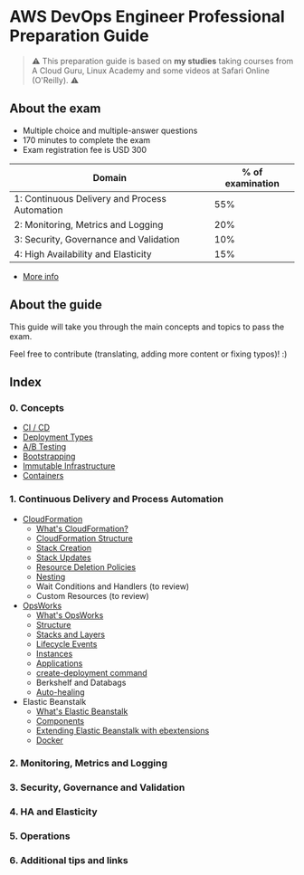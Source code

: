 # AWS DevOps Engineer Professional Preparation Guide

> ⚠️ This preparation guide is based on **my studies** taking courses from A Cloud Guru, Linux Academy and some videos at Safari Online (O'Reilly). ️⚠️

## About the exam

* Multiple choice and multiple-answer questions
* 170 minutes to complete the exam
* Exam registration fee is USD 300

| Domain  | % of examination |
| ------------- | ------------- |
| 1: Continuous Delivery and Process Automation  | 55%  |
| 2: Monitoring, Metrics and Logging  | 20%  |
| 3: Security, Governance and Validation  | 10%  |
| 4: High Availability and Elasticity  | 15%  |

* [More info](https://d1.awsstatic.com/training-and-certification/docs-devops-pro/AWS_certified_devops_engineer_professional_blueprint.pdf)

## About the guide

This guide will take you through the main concepts and topics to pass the exam.

Feel free to contribute (translating, adding more content or fixing typos)! :)

## Index

### 0. Concepts
* [CI / CD](0-concepts/core.md#continuous-integration-and-continous-delivery)
* [Deployment Types](0-concepts/core.md#deployment-types)
* [A/B Testing](0-concepts/core.md#ab-testing)
* [Bootstrapping](0-concepts/core.md#bootstrapping)
* [Immutable Infrastructure](0-concepts/core.md#immutable-infrastructure)
* [Containers](0-concepts/core.md#containers)

### 1. Continuous Delivery and Process Automation
* [CloudFormation](1-ci_cd_automation/cloudformation.md#cloudformation)
    * [What's CloudFormation?](1-ci_cd_automation/cloudformation.md#whats-cloudformation)
    * [CloudFormation Structure](1-ci_cd_automation/cloudformation.md#cloudformation-structure)
    * [Stack Creation](1-ci_cd_automation/cloudformation.md#stack-creation)
    * [Stack Updates](1-ci_cd_automation/cloudformation.md#stack-updates)
    * [Resource Deletion Policies](1-ci_cd_automation/cloudformation.md#resource-deletion-policies)
    * [Nesting](1-ci_cd_automation/cloudformation.md#cloudformation-nesting)
    * Wait Conditions and Handlers (to review)
    * Custom Resources (to review)
* [OpsWorks](1-ci_cd_automation/opsworks.md#opsworks)
    * [What's OpsWorks](/1-ci_cd_automation/opsworks.md#whats-opsworks)
    * [Structure](/1-ci_cd_automation/opsworks.md#structure)
    * [Stacks and Layers](1-ci_cd_automation/opsworks.md#stacks-and-layers)
    * [Lifecycle Events](1-ci_cd_automation/opsworks.md#lifecycle-events)
    * [Instances](/1-ci_cd_automation/opsworks.md#instances)
    * [Applications](1-ci_cd_automation/opsworks.md#applications)
    * [create-deployment command](1-ci_cd_automation/opsworks.md#create-deployment-command)
    * Berkshelf and Databags
    * [Auto-healing](1-ci_cd_automation/opsworks.md#auto-healing)
* Elastic Beanstalk
    * [What's Elastic Beanstalk](1-ci_cd_automation/beanstalk.md#whats-elastic-beanstalk)
    * [Components](1-ci_cd_automation/beanstalk.md#components)
    * [Extending Elastic Beanstalk with ebextensions](1-ci_cd_automation/beanstalk.md#ebextensions)
    * [Docker](1-ci_cd_automation/beanstalk.md#docker)

### 2. Monitoring, Metrics and Logging

### 3. Security, Governance and Validation

### 4. HA and Elasticity

### 5. Operations

### 6. Additional tips and links
